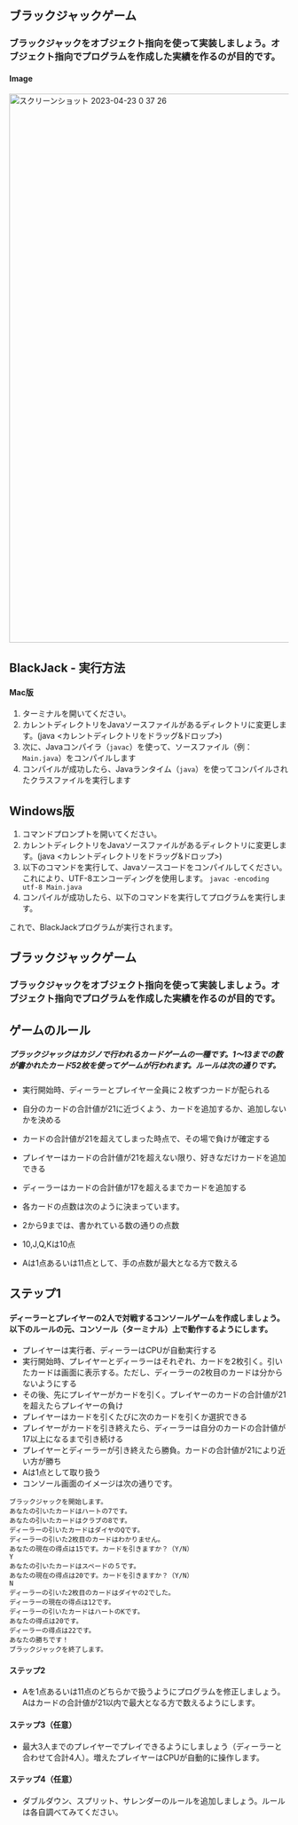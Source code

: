 ## ブラックジャックゲーム
### ブラックジャックをオブジェクト指向を使って実装しましょう。オブジェクト指向でプログラムを作成した実績を作るのが目的です。
#### Image  
<img width="989" alt="スクリーンショット 2023-04-23 0 37 26" src="https://user-images.githubusercontent.com/83809409/233796275-501cf2ed-6f33-454e-b8fd-32f170a873df.png">
   
   
## BlackJack - 実行方法

#### Mac版

1. ターミナルを開いてください。
2. カレントディレクトリをJavaソースファイルがあるディレクトリに変更します。(java <カレントディレクトリをドラッグ&ドロップ>)
3. 次に、Javaコンパイラ（`javac`）を使って、ソースファイル（例：`Main.java`）をコンパイルします
4. コンパイルが成功したら、Javaランタイム（`java`）を使ってコンパイルされたクラスファイルを実行します



## Windows版

1. コマンドプロンプトを開いてください。
2. カレントディレクトリをJavaソースファイルがあるディレクトリに変更します。(java <カレントディレクトリをドラッグ&ドロップ>)
3. 以下のコマンドを実行して、Javaソースコードをコンパイルしてください。これにより、UTF-8エンコーディングを使用します。
```javac -encoding utf-8 Main.java```
4. コンパイルが成功したら、以下のコマンドを実行してプログラムを実行します。


これで、BlackJackプログラムが実行されます。
## ブラックジャックゲーム
### ブラックジャックをオブジェクト指向を使って実装しましょう。オブジェクト指向でプログラムを作成した実績を作るのが目的です。

## ゲームのルール


##### ブラックジャックはカジノで行われるカードゲームの一種です。1〜13までの数が書かれたカード52枚を使ってゲームが行われます。ルールは次の通りです。

- 実行開始時、ディーラーとプレイヤー全員に２枚ずつカードが配られる
- 自分のカードの合計値が21に近づくよう、カードを追加するか、追加しないかを決める
- カードの合計値が21を超えてしまった時点で、その場で負けが確定する
- プレイヤーはカードの合計値が21を超えない限り、好きなだけカードを追加できる
- ディーラーはカードの合計値が17を超えるまでカードを追加する
- 各カードの点数は次のように決まっています。

- 2から9までは、書かれている数の通りの点数
- 10,J,Q,Kは10点
- Aは1点あるいは11点として、手の点数が最大となる方で数える


## ステップ1
#### ディーラーとプレイヤーの2人で対戦するコンソールゲームを作成しましょう。以下のルールの元、コンソール（ターミナル）上で動作するようにします。

- プレイヤーは実行者、ディーラーはCPUが自動実行する
- 実行開始時、プレイヤーとディーラーはそれぞれ、カードを2枚引く。引いたカードは画面に表示する。ただし、ディーラーの2枚目のカードは分からないようにする
- その後、先にプレイヤーがカードを引く。プレイヤーのカードの合計値が21を超えたらプレイヤーの負け
- プレイヤーはカードを引くたびに次のカードを引くか選択できる
- プレイヤーがカードを引き終えたら、ディーラーは自分のカードの合計値が17以上になるまで引き続ける
- プレイヤーとディーラーが引き終えたら勝負。カードの合計値が21により近い方が勝ち
- Aは1点として取り扱う
- コンソール画面のイメージは次の通りです。

```
ブラックジャックを開始します。
あなたの引いたカードはハートの7です。
あなたの引いたカードはクラブの8です。
ディーラーの引いたカードはダイヤのQです。
ディーラーの引いた2枚目のカードはわかりません。
あなたの現在の得点は15です。カードを引きますか？（Y/N）
Y
あなたの引いたカードはスペードの５です。
あなたの現在の得点は20です。カードを引きますか？（Y/N）
N
ディーラーの引いた2枚目のカードはダイヤの2でした。
ディーラーの現在の得点は12です。
ディーラーの引いたカードはハートのKです。
あなたの得点は20です。
ディーラーの得点は22です。
あなたの勝ちです！
ブラックジャックを終了します。
```
#### ステップ2
- Aを1点あるいは11点のどちらかで扱うようにプログラムを修正しましょう。Aはカードの合計値が21以内で最大となる方で数えるようにします。

#### ステップ3（任意）
- 最大3人までのプレイヤーでプレイできるようにしましょう（ディーラーと合わせて合計4人）。増えたプレイヤーはCPUが自動的に操作します。

#### ステップ4（任意）
- ダブルダウン、スプリット、サレンダーのルールを追加しましょう。ルールは各自調べてみてください。　
